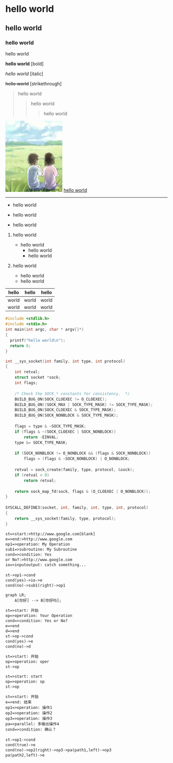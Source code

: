 # hello world
## hello world
### hello world
hello world

**hello world** [bold]

*hello world* [italic]

~~hello world~~ [strikethrough]

>hello world
>>hello world
>>
>>>hello world

![hello_world.png](attachments\0206a992.png)
[hello world](http://hello_world.com)

---

- hello world
+ hello world
* hello world

1. hello world
   - hello world
      - hello world
      - hello world
   
2. hello world
   - hello world
   - hello world


hello|hello|hello
-|-|-
world|world|world
world|world|world


``````c
#include <stdlib.h>
#include <stdio.h>
int main(int argc, char * argv[]*)
{
  printf("hello world\n");
  return 0;
}
``````
```c
int __sys_socket(int family, int type, int protocol)
{
	int retval;
	struct socket *sock;
	int flags;

	/* Check the SOCK_* constants for consistency.  */
	BUILD_BUG_ON(SOCK_CLOEXEC != O_CLOEXEC);
	BUILD_BUG_ON((SOCK_MAX | SOCK_TYPE_MASK) != SOCK_TYPE_MASK);
	BUILD_BUG_ON(SOCK_CLOEXEC & SOCK_TYPE_MASK);
	BUILD_BUG_ON(SOCK_NONBLOCK & SOCK_TYPE_MASK);

	flags = type & ~SOCK_TYPE_MASK;
	if (flags & ~(SOCK_CLOEXEC | SOCK_NONBLOCK))
		return -EINVAL;
	type &= SOCK_TYPE_MASK;

	if (SOCK_NONBLOCK != O_NONBLOCK && (flags & SOCK_NONBLOCK))
		flags = (flags & ~SOCK_NONBLOCK) | O_NONBLOCK;

	retval = sock_create(family, type, protocol, &sock);
	if (retval < 0)
		return retval;

	return sock_map_fd(sock, flags & (O_CLOEXEC | O_NONBLOCK));
}

SYSCALL_DEFINE3(socket, int, family, int, type, int, protocol)
{
	return __sys_socket(family, type, protocol);
}


```

```flowchart
st=>start:>http://www.google.com[blank]
e=>end:>http://www.google.com
op1=>operation: My Operation
sub1=>subroutine: My Subroutine
cond=>condition: Yes
or No?:>http://www.google.com
io=>inputoutput: catch something...

st->op1->cond
cond(yes)->io->e
cond(no)->sub1(right)->op1
```



```mermaid
graph LR;
    A[你好] --> B[你好吗];
```


```flowchart
st=>start: 开始
op=>operation: Your Operation
cond=>condition: Yes or No?
e=>end
d=>end
st->op->cond
cond(yes)->e
cond(no)->d
```
```flowchart
st=>start: 开始
op=>operation: oper
st->op

```
```flowchart
st=>start: start
op=>operation: op
st->op
```

```flowchart
st=>start: 开始
e=>end: 结束
op1=>operation: 操作1
op2=>operation: 操作2
op3=>operation: 操作3
pa=>parallel: 多输出操作4
cond=>condition: 确认？

st->op1->cond
cond(true)->e	
cond(no)->op2(right)->op3->pa(path1,left)->op3
pa(path2,left)->e
```


